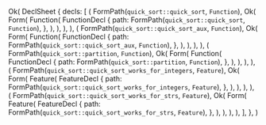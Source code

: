 Ok(
    DeclSheet {
        decls: [
            (
                FormPath(`quick_sort::quick_sort`, `Function`),
                Ok(
                    Form(
                        Function(
                            FunctionDecl {
                                path: FormPath(`quick_sort::quick_sort`, `Function`),
                            },
                        ),
                    ),
                ),
            ),
            (
                FormPath(`quick_sort::quick_sort_aux`, `Function`),
                Ok(
                    Form(
                        Function(
                            FunctionDecl {
                                path: FormPath(`quick_sort::quick_sort_aux`, `Function`),
                            },
                        ),
                    ),
                ),
            ),
            (
                FormPath(`quick_sort::partition`, `Function`),
                Ok(
                    Form(
                        Function(
                            FunctionDecl {
                                path: FormPath(`quick_sort::partition`, `Function`),
                            },
                        ),
                    ),
                ),
            ),
            (
                FormPath(`quick_sort::quick_sort_works_for_integers`, `Feature`),
                Ok(
                    Form(
                        Feature(
                            FeatureDecl {
                                path: FormPath(`quick_sort::quick_sort_works_for_integers`, `Feature`),
                            },
                        ),
                    ),
                ),
            ),
            (
                FormPath(`quick_sort::quick_sort_works_for_strs`, `Feature`),
                Ok(
                    Form(
                        Feature(
                            FeatureDecl {
                                path: FormPath(`quick_sort::quick_sort_works_for_strs`, `Feature`),
                            },
                        ),
                    ),
                ),
            ),
        ],
    },
)